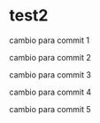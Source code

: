 # test2

cambio para commit 1

cambio para commit 2

cambio para commit 3

cambio para commit 4

cambio para commit 5

